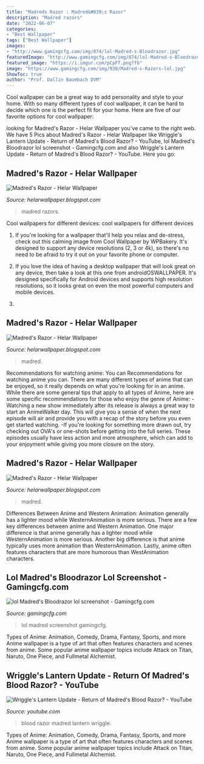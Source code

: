 ```yaml
---
title: "Madreds Razor : Madred&#039;s Razor"
description: "Madred razors"
date: "2022-06-07"
categories:
- "Best Wallpaper"
tags: ["Best Wallpaper"]
images:
- "http://www.gamingcfg.com/img/874/lol-Madred-s-Bloodrazor.jpg"
featuredImage: "http://www.gamingcfg.com/img/874/lol-Madred-s-Bloodrazor.jpg"
featured_image: "https://i.imgur.com/pCpFT.png?fb"
image: "https://www.gamingcfg.com/img/930/Madred-s-Razors-lol.jpg"
ShowToc: true
author: "Prof. Dallin Baumbach DVM"
---
```



Cool wallpaper can be a great way to add personality and style to your home. With so many different types of cool wallpaper, it can be hard to decide which one is the perfect fit for your home. Here are five of our favorite options for cool wallpaper: 

	

		
looking for Madred&#039;s Razor - Helar Wallpaper you've came to the right web. We have 5 Pics about Madred&#039;s Razor - Helar Wallpaper like Wriggle&#039;s Lantern Update - Return of Madred&#039;s Blood Razor? - YouTube, lol Madred&#039;s Bloodrazor lol screenshot - Gamingcfg.com and also Wriggle&#039;s Lantern Update - Return of Madred&#039;s Blood Razor? - YouTube. Here you go:
		
    
## Madred&#039;s Razor - Helar Wallpaper

<img loading=lazy src="https://www.gamingcfg.com/img/930/Madred-s-Razors-lol.jpg" onerror="this.onerror=null;this.src='https://tse1.mm.bing.net/th?id=OIP.VQECaGKnatveJ-Zq1ZAkLwHaEK&amp;pid=15.1';" alt="Madred&#039;s Razor - Helar Wallpaper">

_Source: helarwallpaper.blogspot.com_

>madred razors. 

	

Cool wallpapers for different devices:
cool wallpapers for different devices 

1. If you're looking for a wallpaper that'll help you relax and de-stress, check out this calming image from Cool Wallpaper by WPBakery. It's designed to support any device resolutions (2, 3 or 4k), so there's no need to be afraid to try it out on your favorite phone or computer.

2. If you love the idea of having a desktop wallpaper that will look great on any device, then take a look at this one from androidOSWALLPAPER. It's designed specifically for Android devices and supports high resolution resolutions, so it looks great on even the most powerful computers and mobile devices.

3.

    
## Madred&#039;s Razor - Helar Wallpaper

<img loading=lazy src="https://i.imgur.com/pCpFT.png?fb" onerror="this.onerror=null;this.src='https://tse1.mm.bing.net/th?id=OIP.bEEbjvqNp-PQZNeIUYczmAHaD4&amp;pid=15.1';" alt="Madred&#039;s Razor - Helar Wallpaper">

_Source: helarwallpaper.blogspot.com_

>madred. 

	

Recommendations for watching anime: You can
Recommendations for watching anime you can. There are many different types of anime that can be enjoyed, so it really depends on what you're looking for in an anime. While there are some general tips that apply to all types of Anime, here are some specific recommendations for those who enjoy the genre of Anime: 
-Watching a new show immediately after its release is always a great way to start an AnimeWalker day. This will give you a sense of when the next episode will air and provide you with a recap of the story before you even get started watching. 
-If you're looking for something more drawn out, try checking out OVA's or one-shots before getting into the full series. These episodes usually have less action and more atmosphere, which can add to your enjoyment while giving you more closure on the story.

    
## Madred&#039;s Razor - Helar Wallpaper

<img loading=lazy src="https://i.imgur.com/dDJ1cz4.png" onerror="this.onerror=null;this.src='https://tse3.mm.bing.net/th?id=OIP.QJ0aw8Cutd8RFzWCEyOPXgHaEn&amp;pid=15.1';" alt="Madred&#039;s Razor - Helar Wallpaper">

_Source: helarwallpaper.blogspot.com_

>madred. 

	

Differences Between Anime and Western Animation: Animation generally has a lighter mood while WesternAnimation is more serious.
There are a few key differences between anime and Western Animation. One major difference is that anime generally has a lighter mood while WesternAnimation is more serious. Another big difference is that anime typically uses more animation than WesternAnimation. Lastly, anime often features characters that are more humorous than WestAnimation characters.

    
## Lol Madred&#039;s Bloodrazor Lol Screenshot - Gamingcfg.com

<img loading=lazy src="http://www.gamingcfg.com/img/874/lol-Madred-s-Bloodrazor.jpg" onerror="this.onerror=null;this.src='https://tse3.mm.bing.net/th?id=OIP.N9Ch2jYfjuB1NW2JTaUwzAHaEK&amp;pid=15.1';" alt="lol Madred&#039;s Bloodrazor lol screenshot - Gamingcfg.com">

_Source: gamingcfg.com_

>lol madred screenshot gamingcfg. 

	

Types of Anime: Animation, Comedy, Drama, Fantasy, Sports, and more
Anime wallpaper is a type of art that often features characters and scenes from anime. Some popular anime wallpaper topics include Attack on Titan, Naruto, One Piece, and Fullmetal Alchemist.

    
## Wriggle&#039;s Lantern Update - Return Of Madred&#039;s Blood Razor? - YouTube

<img loading=lazy src="http://i.ytimg.com/vi/baIPzoXp4_M/maxresdefault.jpg" onerror="this.onerror=null;this.src='https://tse3.mm.bing.net/th?id=OIP.xdAaCS2mXz6KMpNe5-KXqQHaEK&amp;pid=15.1';" alt="Wriggle&#039;s Lantern Update - Return of Madred&#039;s Blood Razor? - YouTube">

_Source: youtube.com_

>blood razor madred lantern wriggle. 

	

Types of Anime: Animation, Comedy, Drama, Fantasy, Sports, and more
Anime wallpaper is a type of art that often features characters and scenes from anime. Some popular anime wallpaper topics include Attack on Titan, Naruto, One Piece, and Fullmetal Alchemist.

